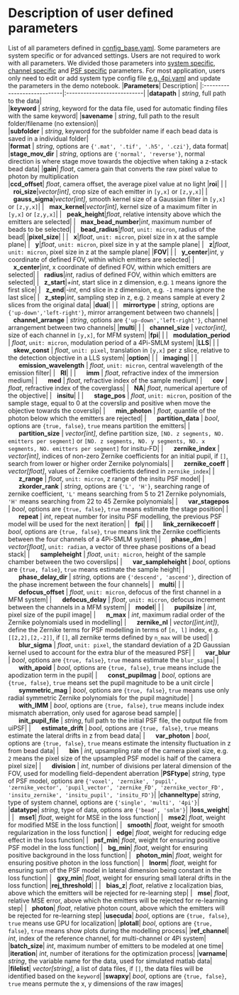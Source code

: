 # Description of user defined parameters 
List of all parameters defined in [config_base.yaml](config_base.yaml). Some parameters are system specific or for advanced settings. Users are not required to work with all parameters. We divided those parameters into [system specific](systemtype), [channel specific](channeltype) and [PSF specific](psftype) parameters. For most application, users only need to edit or add system type config file [e.g. 4pi.yaml](systemtype/4pi.yaml) and update the parameters in the demo notebook. 
|**Parameters**| Description|
|:----------------------------|:---------------------------|
|**datapath** | *string*, full path to the data|  
|**keyword** | *string*, keyword for the data file, used for automatic finding files with the same keyword|
|**savename** | *string*, full path to the result folder/filename (no extension)|  
|**subfolder** | *string*, keyword for the subfolder name if each bead data is saved in a individual folder|  
|**format** | *string*, options are `{'.mat', '.tif', '.h5', '.czi'}`, data format|  
|**stage_mov_dir** | *string*, options are `{'normal', 'reverse'}`, normal direction is where stage move towards the objective when taking a z-stack bead data| 
|**gain**| *float*, camera gain that converts the raw pixel value to photon by multiplication   
|**ccd_offset**| *float*, camera offset, the average pixel value at no light
|**roi**| | 
|&nbsp;&nbsp;&nbsp;**roi_size**|*vector[int]*, crop size of each emitter in `[y,x]` or `[z,y,x]`|
|&nbsp;&nbsp;&nbsp;**gauss_sigma**|*vector[int]*, smooth kernel size of a Gaussian filter in `[y,x]` or `[z,y,x]`|
|&nbsp;&nbsp;&nbsp;**max_kernel**|*vector[int]*, kernel size of a maximum filter in `[y,x]` or `[z,y,x]`|
|&nbsp;&nbsp;&nbsp;**peak_height**|*float*, relative intensity above which the emitters are selected|
|&nbsp;&nbsp;&nbsp;**max_bead_number**|*int*, maximum number of beads to be selected|
|&nbsp;&nbsp;&nbsp;**bead_radius**|*float*, `unit: micron`, radius of the bead|
|**pixel_size**| | 
|&nbsp;&nbsp;&nbsp;**x**|*float*, `unit: micron`, pixel size in x at the sample plane|
|&nbsp;&nbsp;&nbsp;**y**|*float*, `unit: micron`, pixel size in y at the sample plane|
|&nbsp;&nbsp;&nbsp;**z**|*float*, `unit: micron`, pixel size in z at the sample plane|
|**FOV**| | 
|&nbsp;&nbsp;&nbsp;**y_center**|*int*, y coordinate of defined FOV, within which emitters are selected|
|&nbsp;&nbsp;&nbsp;**x_center**|*int*, x coordinate of defined FOV, within which emitters are selected|
|&nbsp;&nbsp;&nbsp;**radius**|*int*, radius of defined FOV, within which emitters are selected|
|&nbsp;&nbsp;&nbsp;**z_start**|*+int*, start slice in z dimension, e.g. `1` means ignore the first slice|
|&nbsp;&nbsp;&nbsp;**z_end**|*-int*, end slice in z dimension, e.g. `-1` means ignore the last slice|
|&nbsp;&nbsp;&nbsp;**z_step**|*int*, sampling step in z, e.g. `2` means sample at every 2 slices from the original data|
|**dual**| | 
|&nbsp;&nbsp;&nbsp;**mirrortype** | *string*, options are `{'up-down','left-right'}`, mirror arrangement between two channels|
|&nbsp;&nbsp;&nbsp;**channel_arrange** | *string*, options are `{'up-down','left-right'}`, channel arrangement between two channels|
|**multi**| | 
|&nbsp;&nbsp;&nbsp;**channel_size** | *vector[int]*, size of each channel in `[y,x]`, for MFM system|
|**fpi**| | 
|&nbsp;&nbsp;&nbsp;**modulation_period** | *float*, `unit: micron`, modulation period of a 4Pi-SMLM system|
|**LLS**| | 
|&nbsp;&nbsp;&nbsp;**skew_const** | *float*, `unit: pixel`, translation in `[y,x]` per z slice, relative to the detection objective in a LLS system|
|**option**| | 
|&nbsp;&nbsp;&nbsp;**imaging**| | 
|&nbsp;&nbsp;&nbsp;&nbsp;&nbsp;&nbsp;**emission_wavelength** | *float*, `unit: micron`, central wavelength of the emission filter|
|&nbsp;&nbsp;&nbsp;**RI**| | 
|&nbsp;&nbsp;&nbsp;&nbsp;&nbsp;&nbsp;**imm** | *float*, refractive index of the immersion medium|
|&nbsp;&nbsp;&nbsp;&nbsp;&nbsp;&nbsp;**med** | *float*, refractive index of the sample medium|
|&nbsp;&nbsp;&nbsp;&nbsp;&nbsp;&nbsp;**cov** | *float*, refractive index of the coverglass|
|&nbsp;&nbsp;&nbsp;**NA**| *float*, numerical aperture of the objective| 
|&nbsp;&nbsp;&nbsp;**insitu**| | 
|&nbsp;&nbsp;&nbsp;&nbsp;&nbsp;&nbsp;**stage_pos** | *float*, `unit: micron`, position of the sample stage, equal to 0 at the coverslip and positive when move the objective towards the coverslip|
|&nbsp;&nbsp;&nbsp;&nbsp;&nbsp;&nbsp;**min_photon** | *float*, quantile of the photon below which the emitters are rejected|
|&nbsp;&nbsp;&nbsp;&nbsp;&nbsp;&nbsp;**partition_data** | *bool*, options are `{true, false}`, `true` means partition the emitters|
|&nbsp;&nbsp;&nbsp;&nbsp;&nbsp;&nbsp;**partition_size** | *vector[int]*, define partition size, `[NO. z segments, NO. emitters per segment]` or `[NO. z segments, NO. y segments, NO. x segments, NO. emitters per segment]` for insitu-FD|
|&nbsp;&nbsp;&nbsp;&nbsp;&nbsp;&nbsp;**zernike_index** | *vector[int]*, indices of non-zero Zernike coefficients for an initial pupil, if `[]`, search from lower or higher order Zernike polynomials|
|&nbsp;&nbsp;&nbsp;&nbsp;&nbsp;&nbsp;**zernike_coeff** | *vector[float]*, values of Zernike coefficients defined in `zernike_index`|
|&nbsp;&nbsp;&nbsp;&nbsp;&nbsp;&nbsp;**z_range** | *float*, `unit: micron`, z range of the insitu PSF model|
|&nbsp;&nbsp;&nbsp;&nbsp;&nbsp;&nbsp;**zkorder_rank** | *string*, options are `{'L', 'H'}`, searching range of zernike coefficient, `'L'` means searching from 5 to 21 Zernike polynomials, `'H'` means searching from 22 to 45 Zernike polynomials|
|&nbsp;&nbsp;&nbsp;&nbsp;&nbsp;&nbsp;**var_stagepos** | *bool*, options are `{true, false}`, `true` means estimate the stage position|
|&nbsp;&nbsp;&nbsp;&nbsp;&nbsp;&nbsp;**repeat** | *int*, repeat number for insitu PSF modelling, the previous PSF model will be used for the next iteration|
|&nbsp;&nbsp;&nbsp;**fpi**| | 
|&nbsp;&nbsp;&nbsp;&nbsp;&nbsp;&nbsp;**link_zernikecoeff** | *bool*, options are `{true, false}`, `true` means link the Zernike coefficients between the four channels of a 4Pi-SMLM system|
|&nbsp;&nbsp;&nbsp;&nbsp;&nbsp;&nbsp;**phase_dm** | *vector[float]*, `unit: radian`, a vector of three phase positions of a bead stack|
|&nbsp;&nbsp;&nbsp;&nbsp;&nbsp;&nbsp;**sampleheight** | *float*, `unit: micron`, height of the sample chamber between the two coverslips|
|&nbsp;&nbsp;&nbsp;&nbsp;&nbsp;&nbsp;**var_sampleheight** | *bool*, options are `{true, false}`, `true` means estimate the sample height|
|&nbsp;&nbsp;&nbsp;&nbsp;&nbsp;&nbsp;**phase_delay_dir** | *string*, options are `{'descend', 'ascend'}`, direction of the phase increment between the four channels|
|&nbsp;&nbsp;&nbsp;**multi**| | 
|&nbsp;&nbsp;&nbsp;&nbsp;&nbsp;&nbsp;**defocus_offset** | *float*, `unit: micron`, defocus of the first channel in a MFM system|
|&nbsp;&nbsp;&nbsp;&nbsp;&nbsp;&nbsp;**defocus_delay** | *float*, `unit: micron`, defocus increment between the channels in a MFM system|
|&nbsp;&nbsp;&nbsp;**model**| | 
|&nbsp;&nbsp;&nbsp;&nbsp;&nbsp;&nbsp;**pupilsize** | *int*, pixel size of the pupil image|
|&nbsp;&nbsp;&nbsp;&nbsp;&nbsp;&nbsp;**n_max** | *int*, maximum radial order of the Zernike polynomials used in modelling| 
|&nbsp;&nbsp;&nbsp;&nbsp;&nbsp;&nbsp;**zernike_nl** | *vector([int,int])*, define the Zernike terms for PSF modelling in terms of `[n, l]` index, e.g. `[[2,2],[2,-2]]`, if `[]`, all zernike terms defined by `n_max` will be used| 
|&nbsp;&nbsp;&nbsp;&nbsp;&nbsp;&nbsp;**blur_sigma** | *float*, `unit: pixel`, the standard deviation of a 2D Gaussian kernel used to account for the extra blur of the measured PSF|
|&nbsp;&nbsp;&nbsp;&nbsp;&nbsp;&nbsp;**var_blur** | *bool*, options are `{true, false}`, `true` means estimate the `blur_sigma`|
|&nbsp;&nbsp;&nbsp;&nbsp;&nbsp;&nbsp;**with_apoid** | *bool*, options are `{true, false}`, `true` means include the apodization term in the pupil|
|&nbsp;&nbsp;&nbsp;&nbsp;&nbsp;&nbsp;**const_pupilmag** | *bool*, options are `{true, false}`, `true` means set the pupil magnitude to be a unit circle
|&nbsp;&nbsp;&nbsp;&nbsp;&nbsp;&nbsp;**symmetric_mag** | *bool*, options are `{true, false}`, `true` means use only radial symmetric Zernike polynomials for the pupil magnitude|
|&nbsp;&nbsp;&nbsp;&nbsp;&nbsp;&nbsp;**with_IMM** | *bool*, options are `{true, false}`, `true` means include index mismatch aberration, only used for agarose bead sample|
|&nbsp;&nbsp;&nbsp;&nbsp;&nbsp;&nbsp;**init_pupil_file** | *string*, full path to the initial PSF file, the output file from uiPSF|
|&nbsp;&nbsp;&nbsp;&nbsp;&nbsp;&nbsp;**estimate_drift** | *bool*, options are `{true, false}`, `true` means estimate the lateral drifts in z from bead data|
|&nbsp;&nbsp;&nbsp;&nbsp;&nbsp;&nbsp;**var_photon** | *bool*, options are `{true, false}`, `true` means estimate the intensity fluctuation in z from bead data|
|&nbsp;&nbsp;&nbsp;&nbsp;&nbsp;&nbsp;**bin** | *int*, upsampling rate of the camera pixel size, e.g. `2` means the pixel size of the upsampled PSF model is half of the camera pixel size|
|&nbsp;&nbsp;&nbsp;&nbsp;&nbsp;&nbsp;**division** | *int*, number of divisions per lateral dimension of the FOV, used for modelling field-dependent aberration
|**PSFtype**| *string*, type of PSF model, options are `{'voxel', 'zernike', 'pupil', 'zernike_vector', 'pupil_vector', 'zernike_FD', 'zernike_vector_FD', 'insitu_zernike', 'insitu_pupil', 'insitu_FD'}`| 
|**channeltype**| *string*, type of system channel, options are `{'single', 'multi', '4pi'}`|
|**datatype**| *string*, type of data, options are `{'bead', 'smlm'}`|
|**loss_weight**| |
|&nbsp;&nbsp;&nbsp;**mse1**| *float*, weight for MSE in the loss function| 
|&nbsp;&nbsp;&nbsp;**mse2**| *float*, weight for modified MSE in the loss function| 
|&nbsp;&nbsp;&nbsp;**smooth**| *float*, weight for smooth regularization in the loss function|
|&nbsp;&nbsp;&nbsp;**edge**| *float*, weight for reducing edge effect in the loss function| 
|&nbsp;&nbsp;&nbsp;**psf_min**| *float*, weight for ensuring positive PSF model in the loss function| 
|&nbsp;&nbsp;&nbsp;**bg_min**| *float*, weight for ensuring positive background in the loss function| 
|&nbsp;&nbsp;&nbsp;**photon_min**| *float*, weight for ensuring positive photon in the loss function| 
|&nbsp;&nbsp;&nbsp;**Inorm**| *float*, weight for ensuring sum of the PSF model in lateral dimension being constant in the loss function| 
|&nbsp;&nbsp;&nbsp;**gxy_min**| *float*, weight for ensuring small lateral drifts in the loss function| 
|**rej_threshold**| |
|&nbsp;&nbsp;&nbsp;**bias_z**| *float*, relative z localization bias, above which the emitters will be rejected for re-learning step|
|&nbsp;&nbsp;&nbsp;**mse**| *float*, relative MSE error, above which the emitters will be rejected for re-learning step|
|&nbsp;&nbsp;&nbsp;**photon**| *float*, relative photon count, above which the emitters will be rejected for re-learning step|
|**usecuda**| *bool*, options are `{true, false}`, `true` means use GPU for localization|
|**plotall**| *bool*, options are `{true, false}`, `true` means show plots during the modelling process|
|**ref_channel**| *int*, index of the reference channel, for multi-channel or 4Pi system|
|**batch_size**| *int*, maximum number of emitters to be modeled at one time|
|**iteration**| *int*, number of iterations for the optimization process|
|**varname**| *string*, the variable name for the data, used for simulated matlab data|
|**filelist**| *vector[string]*, a list of data files, if `[]`, the data files will be identified based on the `keyword`|
|**swapxy**| *bool*, options are `{true, false}`, `true` means permute the x, y dimensions of the raw images|








